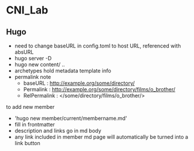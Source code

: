 # CNI_Lab

## Hugo

- need to change baseURL in config.toml to host URL, referenced with absURL
- hugo server -D
- hugo new content/ ..
- archetypes hold metadata template info
- permalink note
  - baseURL      : <http://example.org/some/directory/>
  - Permalink    : <http://example.org/some/directory/films/o_brother/>
  - RelPermalink : </some/directory/films/o_brother/>

to add new member

- 'hugo new member/current/membername.md'
- fill in frontmatter
- description and links go in md body
- any link included in member md page will automatically be turned into a link button

